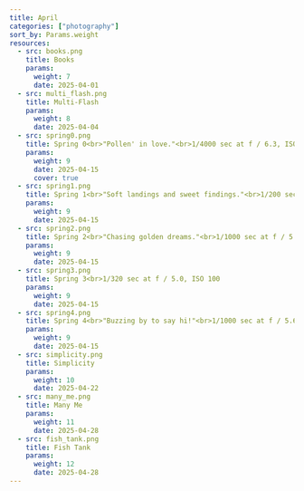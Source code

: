 ```yaml
---
title: April
categories: ["photography"]
sort_by: Params.weight
resources:
  - src: books.png
    title: Books
    params:
      weight: 7
      date: 2025-04-01
  - src: multi_flash.png
    title: Multi-Flash
    params:
      weight: 8
      date: 2025-04-04
  - src: spring0.png
    title: Spring 0<br>"Pollen' in love."<br>1/4000 sec at f / 6.3, ISO 1600
    params:
      weight: 9
      date: 2025-04-15
      cover: true
  - src: spring1.png
    title: Spring 1<br>"Soft landings and sweet findings."<br>1/200 sec at f / 6.3, ISO 100
    params:
      weight: 9
      date: 2025-04-15
  - src: spring2.png
    title: Spring 2<br>"Chasing golden dreams."<br>1/1000 sec at f / 5.0, ISO 400
    params:
      weight: 9
      date: 2025-04-15
  - src: spring3.png
    title: Spring 3<br>1/320 sec at f / 5.0, ISO 100
    params:
      weight: 9
      date: 2025-04-15
  - src: spring4.png
    title: Spring 4<br>"Buzzing by to say hi!"<br>1/1000 sec at f / 5.6, ISO 400
    params:
      weight: 9
      date: 2025-04-15
  - src: simplicity.png
    title: Simplicity
    params:
      weight: 10
      date: 2025-04-22
  - src: many_me.png
    title: Many Me
    params:
      weight: 11
      date: 2025-04-28
  - src: fish_tank.png
    title: Fish Tank
    params:
      weight: 12
      date: 2025-04-28
---
```

